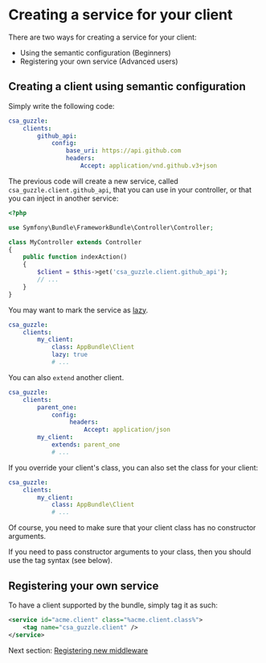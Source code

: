 Creating a service for your client
==================================

There are two ways for creating a service for your client:

* Using the semantic configuration (Beginners)
* Registering your own service (Advanced users)

Creating a client using semantic configuration
----------------------------------------------

Simply write the following code:

```yml
csa_guzzle:
    clients:
        github_api:
            config:
                base_uri: https://api.github.com
                headers:
                    Accept: application/vnd.github.v3+json
```

The previous code will create a new service, called `csa_guzzle.client.github_api`, that you can use in your controller, or that you can inject in another service:

```php
<?php

use Symfony\Bundle\FrameworkBundle\Controller\Controller;

class MyController extends Controller
{
    public function indexAction()
    {
        $client = $this->get('csa_guzzle.client.github_api');
        // ...
    }
}
```

You may want to mark the service as [lazy](http://symfony.com/doc/current/components/dependency_injection/lazy_services.html).

```yml
csa_guzzle:
    clients:
        my_client:
            class: AppBundle\Client
            lazy: true
            # ...
```

You can also ```extend``` another client.

```yml
csa_guzzle:
    clients:
        parent_one:
            config: 
                 headers: 
                     Accept: application/json
        my_client:
            extends: parent_one
            # ...
```

If you override your client's class, you can also set the class for your client:

```yml
csa_guzzle:
    clients:
        my_client:
            class: AppBundle\Client
            # ...
```

Of course, you need to make sure that your client class has no constructor arguments.

If you need to pass constructor arguments to your class, then you should use the tag syntax (see below).

Registering your own service
----------------------------

To have a client supported by the bundle, simply tag it as such:

```xml
<service id="acme.client" class="%acme.client.class%">
    <tag name="csa_guzzle.client" />
</service>
```

Next section: [Registering new middleware](middleware.md)
